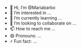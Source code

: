 - 👋 Hi, I’m @Mariabarbo
- 👀 I’m interested in ...
- 🌱 I’m currently learning ...
- 💞️ I’m looking to collaborate on ...
- 📫 How to reach me ...
- 😄 Pronouns: ...
- ⚡ Fun fact: ...

<!---
Mariabarbo/Mariabarbo is a ✨ special ✨ repository because its `README.md` (this file) appears on your GitHub profile.
You can click the Preview link to take a look at your changes.
--->
